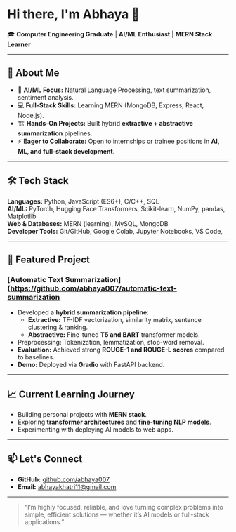 # Hi there, I'm Abhaya 👋  

🎓 **Computer Engineering Graduate** | **AI/ML Enthusiast** | **MERN Stack Learner**  

---

## 🚀 About Me
- 🧠 **AI/ML Focus:** Natural Language Processing, text summarization, sentiment analysis.  
- 💻 **Full-Stack Skills:** Learning MERN (MongoDB, Express, React, Node.js).  
- 🏗 **Hands-On Projects:** Built hybrid **extractive + abstractive summarization** pipelines.  
- ⚡ **Eager to Collaborate:** Open to internships or trainee positions in **AI, ML, and full-stack development**.  

---

## 🛠 Tech Stack
**Languages:** Python, JavaScript (ES6+), C/C++, SQL  
**AI/ML:** PyTorch, Hugging Face Transformers, Scikit-learn, NumPy, pandas, Matplotlib   
**Web & Databases:** MERN (learning), MySQL, MongoDB  
**Developer Tools:** Git/GitHub, Google Colab, Jupyter Notebooks, VS Code,   

---

## 🌟 Featured Project
### [Automatic Text Summarization](https://github.com/abhaya007/automatic-text-summarization
- Developed a **hybrid summarization pipeline**:
  - **Extractive:** TF-IDF vectorization, similarity matrix, sentence clustering & ranking.
  - **Abstractive:** Fine-tuned **T5 and BART** transformer models.
- Preprocessing: Tokenization, lemmatization, stop-word removal.
- **Evaluation:** Achieved strong **ROUGE-1 and ROUGE-L scores** compared to baselines.
- **Demo:** Deployed via **Gradio** with FastAPI backend.

---

## 📈 Current Learning Journey
- Building personal projects with **MERN stack**.
- Exploring **transformer architectures** and **fine-tuning NLP models**.
- Experimenting with deploying AI models to web apps.

---

## 📫 Let's Connect  
- **GitHub:** [github.com/abhaya007](https://github.com/abhaya007)  
- **Email:** abhayakhatri11@gmail.com  

---

> “I’m highly focused, reliable, and love turning complex problems into simple, efficient solutions — whether it’s AI models or full-stack applications.”
